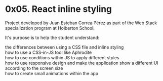 # 0x05. React inline styling

Project developed by Juan Esteban Correa Pérez as part of the Web Stack specialization program at Holberton School.

It's purpose is to help the student understand:

the differences between using a CSS file and inline styling<br>
how to use a CSS-in-JS tool like Aphrodite<br>
how to use conditions within JS to apply different styles<br>
how to use responsive design and make the application show a different UI according to the screen size<br>
how to create small animations within the app<br>
